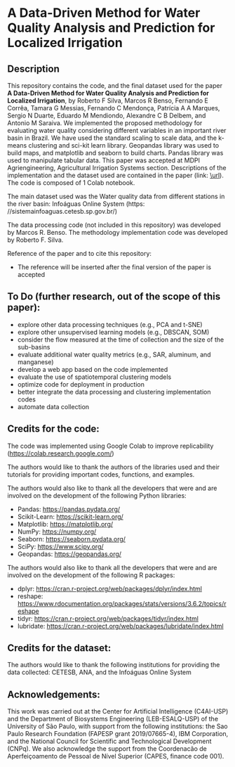 # A Data-Driven Method for Water Quality Analysis and Prediction for Localized Irrigation
## Description
This repository contains the code, and the final dataset used for the paper <b>A Data-Driven Method for Water Quality Analysis and Prediction for Localized Irrigation</b>, by Roberto F Silva, Marcos R Benso, Fernando E Corrêa, Tamara G Messias, Fernando C Mendonça, Patrícia A A Marques, Sergio N Duarte, Eduardo M Mendiondo, Alexandre C B Delbem, and Antonio M Saraiva. We implemented the proposed methodology for
evaluating water quality considering different variables in an important river basin in Brazil. We have used the standard scaling to scale data, and the k-means clustering and sci-kit learn library. Geopandas library was used to build maps, and matplotlib and seaborn to build charts. Pandas library was used to manipulate tabular data. This paper was accepted at MDPI Agriengineering, Agricultural Irrigation Systems
section. Descriptions of the implementation and the dataset used are contained in the paper (link: [\url](https://www.mdpi.com/2624-7402/6/2/103)). The code is composed of 1 Colab notebook.

The main dataset used was the Water quality data from different stations in the river basin: Infoáguas Online System (https: //sistemainfoaguas.cetesb.sp.gov.br/)

The data processing code (not included in this repository) was developed by Marcos R. Benso. The methodology implementation code was developed by Roberto F. Silva.

Reference of the paper and to cite this repository: 
- The reference will be inserted after the final version of the paper is accepted

## To Do (further research, out of the scope of this paper):
- explore other data processing techniques (e.g., PCA and t-SNE)
- explore other unsupervised learning models (e.g., DBSCAN, SOM)
- consider the flow measured at the time of collection and the size of the sub-basins
- evaluate additional water quality metrics (e.g., SAR, aluminum, and manganese)
- develop a web app based on the code implemented
- evaluate the use of spatiotemporal clustering models
- optimize code for deployment in production
- better integrate the data processing and clustering implementation codes
- automate data collection

## Credits for the code:
The code was implemented using Google Colab to improve replicability (https://colab.research.google.com/)

The authors would like to thank the authors of the libraries used and their tutorials for providing important codes, functions, and examples. 

The authors would also like to thank all the developers that were and are involved on the development of the following Python libraries: 
- Pandas: https://pandas.pydata.org/
- Scikit-Learn: https://scikit-learn.org/
- Matplotlib: https://matplotlib.org/
- NumPy: https://numpy.org/
- Seaborn: https://seaborn.pydata.org/
- SciPy: https://www.scipy.org/
- Geopandas: https://geopandas.org/

The authors would also like to thank all the developers that were and are involved on the development of the following R packages: 
- dplyr: https://cran.r-project.org/web/packages/dplyr/index.html
- reshape: https://www.rdocumentation.org/packages/stats/versions/3.6.2/topics/reshape
- tidyr: https://cran.r-project.org/web/packages/tidyr/index.html
- lubridate: https://cran.r-project.org/web/packages/lubridate/index.html

## Credits for the dataset:
The authors would like to thank the following institutions for providing the data collected: CETESB, ANA, and the Infoáguas Online System

## Acknowledgements:
This work was carried out at the Center for Artificial Intelligence (C4AI-USP) and the Department of Biosystems Engineering (LEB-ESALQ-USP) of the University of São Paulo, with support from the following institutions: the Sao Paulo Research Foundation (FAPESP grant 2019/07665-4), IBM Corporation, and the National Council for Scientific and Technological Development (CNPq). We also acknowledge the support from the Coordenacão de Aperfeiçoamento de Pessoal de Nível Superior (CAPES, finance code 001).
